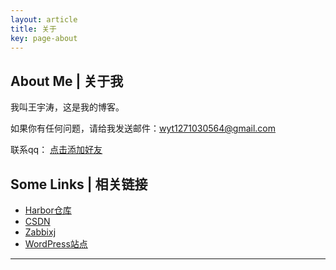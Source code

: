 ```yaml
---
layout: article
title: 关于
key: page-about
---
```


<!--more-->

## About Me | 关于我

我叫王宇涛，这是我的博客。

如果你有任何问题，请给我发送邮件：[wyt1271030564@gmail.com](mailto:wyt1271030564@gmail.com)

联系qq：
[点击添加好友](https://ti.qq.com/open_qq/index2.html?url=mqqapi%3a%2f%2fuserprofile%2ffriend_profile_card%3fsrc_type%3dweb%26version%3d1.0%26source%3d2%26uin%3d1271030564)

## Some Links | 相关链接

- [Harbor仓库](https://harbor.yutao.co/)
- [CSDN](https://blog.csdn.net/weixin_46415378)
- [Zabbixj](http:cs.yutao.co/zabbix/)
- [WordPress站点](https://yutao.art.blog/)

---
